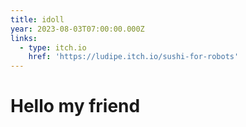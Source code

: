 ```yaml
---
title: idoll
year: 2023-08-03T07:00:00.000Z
links:
  - type: itch.io
    href: 'https://ludipe.itch.io/sushi-for-robots'
---
```


# Hello my friend
